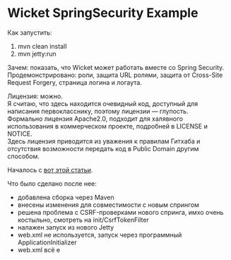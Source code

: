 Wicket SpringSecurity Example
=============================

Как запустить:
1. mvn clean install
2. mvn jetty:run

Зачем: показать, что Wicket может работать вместе со Spring Security.<br/>
Продемонстрировано: роли, защита URL ролями, защита от Cross-Site Request Forgery, страница логина и логаута.

Лицензия: можно.<br/>
Я считаю, что здесь находится очевидный код, доступный для написания первокласснику, поэтому лицензии — глупость.<br/>
Формально лицензия Apache2.0, подходит для халявного использования в коммерческом проекте, подробней в LICENSE и NOTICE.<br/>
Здесь лицензия приводится из уважения к правилам Гитхаба и отсутствия возможности передать код в Public Domain другим способом.

Началось с [вот этой статьи](https://codepitbull.wordpress.com/2013/07/31/using-spring-security-3-with-wicket-6-authroles-and-javaconfig-and-a-little-servlet-3/).

Что было сделано после нее:<br/>
* добавлена сборка через Maven
* внесены изменения для совместимости с новым спрингом
* решена проблема с CSRF-проверками нового спринга, имхо очень костыльно, смотреть на init/CsrfTokenFilter
* налажен запуск из нового Jetty
* web.xml не используется, запуск через программный ApplicationInitializer
* web.xml всё е

